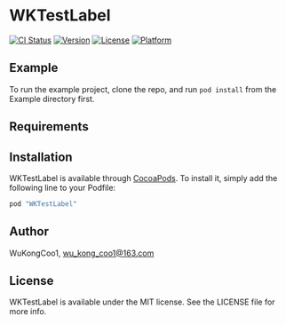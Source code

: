 # WKTestLabel

[![CI Status](http://img.shields.io/travis/WuKongCoo1/WKTestLabel.svg?style=flat)](https://travis-ci.org/WuKongCoo1/WKTestLabel)
[![Version](https://img.shields.io/cocoapods/v/WKTestLabel.svg?style=flat)](http://cocoapods.org/pods/WKTestLabel)
[![License](https://img.shields.io/cocoapods/l/WKTestLabel.svg?style=flat)](http://cocoapods.org/pods/WKTestLabel)
[![Platform](https://img.shields.io/cocoapods/p/WKTestLabel.svg?style=flat)](http://cocoapods.org/pods/WKTestLabel)

## Example

To run the example project, clone the repo, and run `pod install` from the Example directory first.

## Requirements

## Installation

WKTestLabel is available through [CocoaPods](http://cocoapods.org). To install
it, simply add the following line to your Podfile:

```ruby
pod "WKTestLabel"
```

## Author

WuKongCoo1, wu_kong_coo1@163.com

## License

WKTestLabel is available under the MIT license. See the LICENSE file for more info.
